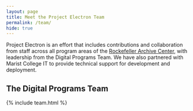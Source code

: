 ```yaml
---
layout: page
title: Meet the Project Electron Team
permalink: /team/
hide: true
---
```


Project Electron is an effort that includes contributions and collaboration from staff across all program areas of the [Rockefeller Archive Center](https://rockarch.org/), with leadership from the Digital Programs Team. We have also partnered with Marist College IT to provide technical support for development and deployment.

## The Digital Programs Team

{% include team.html %}
